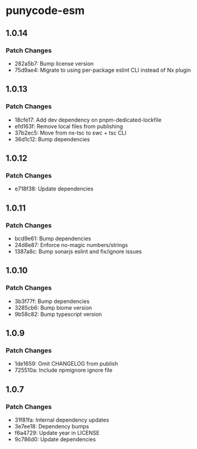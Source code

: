 # punycode-esm

## 1.0.14

### Patch Changes

- 282a5b7: Bump license version
- 75d9ae4: Migrate to using per-package eslint CLI instead of Nx plugin

## 1.0.13

### Patch Changes

- 18cfe17: Add dev dependency on pnpm-dedicated-lockfile
- efd163f: Remove local files from publishing
- 37b2ec5: Move from nx-tsc to swc + tsc CLI
- 36d1c12: Bump dependencies

## 1.0.12

### Patch Changes

- e718f38: Update dependencies

## 1.0.11

### Patch Changes

- bcd9e61: Bump dependencies
- 24d8e87: Enforce no-magic numbers/strings
- 1387a8c: Bump sonarjs eslint and fix/ignore issues

## 1.0.10

### Patch Changes

- 3b3f77f: Bump dependencies
- 3285cb6: Bump biome version
- 9b58c82: Bump typescript version

## 1.0.9

### Patch Changes

- 1de1659: Omit CHANGELOG from publish
- 725510a: Include npmignore ignore file

## 1.0.7

### Patch Changes

- 31f81fa: Internal dependency updates
- 3e7ee18: Dependency bumps
- f6a4729: Update year in LICENSE
- 9c786d0: Update dependencies
